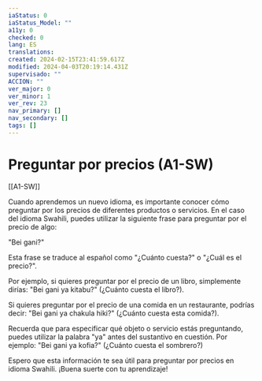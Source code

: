 ```yaml
---
iaStatus: 0
iaStatus_Model: ""
a11y: 0
checked: 0
lang: ES
translations: 
created: 2024-02-15T23:41:59.617Z
modified: 2024-04-03T20:19:14.431Z
supervisado: ""
ACCION: ""
ver_major: 0
ver_minor: 1
ver_rev: 23
nav_primary: []
nav_secondary: []
tags: []
---
```

# Preguntar por precios (A1-SW)

[[A1-SW]]

Cuando aprendemos un nuevo idioma, es importante conocer cómo preguntar por los precios de diferentes productos o servicios. En el caso del idioma Swahili, puedes utilizar la siguiente frase para preguntar por el precio de algo:

"Bei gani?"

Esta frase se traduce al español como "¿Cuánto cuesta?" o "¿Cuál es el precio?". 

Por ejemplo, si quieres preguntar por el precio de un libro, simplemente dirías: "Bei gani ya kitabu?" (¿Cuánto cuesta el libro?). 

Si quieres preguntar por el precio de una comida en un restaurante, podrías decir: "Bei gani ya chakula hiki?" (¿Cuánto cuesta esta comida?).

Recuerda que para especificar qué objeto o servicio estás preguntando, puedes utilizar la palabra "ya" antes del sustantivo en cuestión. Por ejemplo: "Bei gani ya kofia?" (¿Cuánto cuesta el sombrero?)

Espero que esta información te sea útil para preguntar por precios en idioma Swahili. ¡Buena suerte con tu aprendizaje!

